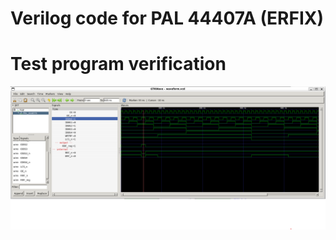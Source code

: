 # Verilog code for PAL 44407A (ERFIX)

# Test program verification

![Screenshot from GTKWave](gtkwave.png)